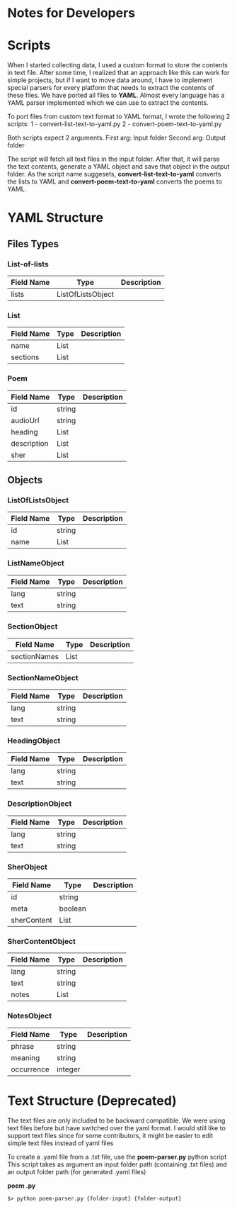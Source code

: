 # Notes for Developers
# Scripts
When I started collecting data, I used a custom format to store the contents in text file. After some time, I realized that an approach like this can work for simple projects, but if I want to move data around, I have to implement special parsers for every platform that needs to extract the contents of these files. We have ported all files to **YAML**. Almost every language has a YAML parser implemented which we can use to extract the contents. 

To port files from custom text format to YAML format, I wrote the following 2 scripts:
1 - convert-list-text-to-yaml.py
2 - convert-poem-text-to-yaml.py

Both scripts expect 2 arguments. 
First arg: Input folder
Second arg: Output folder

The script will fetch all text files in the input folder.
After that, it will parse the text contents, generate a YAML object and save that object in the output folder. As the script name suggesets, **convert-list-text-to-yaml** converts the lists to YAML and **convert-poem-text-to-yaml** converts the poems to YAML.

# YAML Structure
## Files Types
###  List-of-lists
| Field Name | Type | Description
| ------ | ------ | ------ |
| lists | ListOfListsObject |

### List
| Field Name | Type | Description
| ------ | ------ | ------ |
| name | List<ListNameObject> |
| sections | List<SectionObject> |

### Poem
| Field Name | Type | Description
| ------ | ------ | ------ |
| id | string |
| audioUrl | string |
| heading | List<HeadingObject> |
| description | List<DescriptionObject> |
| sher | List<SherObject> |

## Objects

### ListOfListsObject
| Field Name | Type | Description
| ------ | ------ | ------ |
| id | string |
| name | List<ListNameObject>

### ListNameObject
| Field Name | Type | Description
| ------ | ------ | ------ |
| lang | string |
| text | string |

### SectionObject
| Field Name | Type | Description
| ------ | ------ | ------ |
| sectionNames | List<SectionNameObject> |

### SectionNameObject
| Field Name | Type | Description
| ------ | ------ | ------ |
| lang | string |
| text | string |

### HeadingObject
| Field Name | Type | Description
| ------ | ------ | ------ |
| lang | string |
| text | string |

### DescriptionObject
| Field Name | Type | Description
| ------ | ------ | ------ |
| lang | string |
| text | string |

### SherObject
| Field Name | Type | Description
| ------ | ------ | ------ |
| id | string |
| meta | boolean |
| sherContent | List<SherContentObject> |

### SherContentObject
| Field Name | Type | Description
| ------ | ------ | ------ |
| lang | string |
| text | string |
| notes | List<NotesObject>

### NotesObject
| Field Name | Type | Description
| ------ | ------ | ------ |
| phrase | string |
| meaning | string |
| occurrence | integer |

# Text Structure (Deprecated)


The text files are only included to be backward compatible. We were using text files before but have switched over the yaml format. I would still like to support text files since for some contributors, it might be easier to edit simple text files instead of yaml files

To create a .yaml file from a .txt file, use the **poem-parser.py** python script
This script takes as argument an input folder path (containing .txt files) and an output folder path (for generated .yaml files)

**poem .py**

`$> python poem-parser.py {folder-input} {folder-output}`
